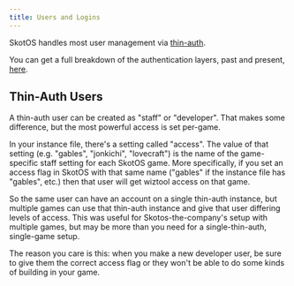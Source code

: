 ```yaml
---
title: Users and Logins
---
```


SkotOS handles most user management via [thin-auth](https://github.com/ChatTheatre/thin-auth).

You can get a full breakdown of the authentication layers, past and present, [here](developing/DevAuthentication.md).

## Thin-Auth Users

A thin-auth user can be created as "staff" or "developer". That makes some difference, but the most powerful access is set per-game.

In your instance file, there's a setting called "access". The value of that setting (e.g. "gables", "jonkichi", "lovecraft") is the name of the game-specific staff setting for each SkotOS game. More specifically, if you set an access flag in SkotOS with that same name ("gables" if the instance file has "gables", etc.) then that user will get wiztool access on that game.

So the same user can have an account on a single thin-auth instance, but multiple games can use that thin-auth instance and give that user differing levels of access. This was useful for Skotos-the-company's setup with multiple games, but may be more than you need for a single-thin-auth, single-game setup.

The reason you care is this: when you make a new developer user, be sure to give them the correct access flag or they won't be able to do some kinds of building in your game.
